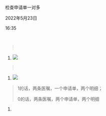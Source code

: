 检查申请单一对多

2022年5月23日

16:35

 

>  

1.  ![](020_检查申请单一对多_000.png)

>  

1.  ![](020_检查申请单一对多_001.png)

> 1的话，两条医嘱，一个申请单，两个明细；
>
> 0的话，两条医嘱，两个申请单，两个明细

1.   

 

 
